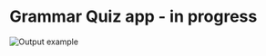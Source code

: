 # Grammar Quiz app - in progress
![Output example](https://github.com/alexlo97/react-grammar-app/blob/master/Screen%20Shot%202020-05-28%20at%2011.51.07%20PM.png)
